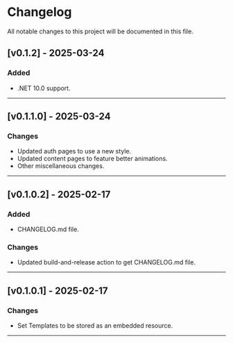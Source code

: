 # Changelog

All notable changes to this project will be documented in this file.

## [v0.1.2] - 2025-03-24

### Added

- .NET 10.0 support.

---

## [v0.1.1.0] - 2025-03-24

### Changes

- Updated auth pages to use a new style.
- Updated content pages to feature better animations.
- Other miscellaneous changes.

---

## [v0.1.0.2] - 2025-02-17

### Added

- CHANGELOG.md file.

### Changes

- Updated build-and-release action to get CHANGELOG.md file.

---

## [v0.1.0.1] - 2025-02-17

### Changes

- Set Templates to be stored as an embedded resource.

---

